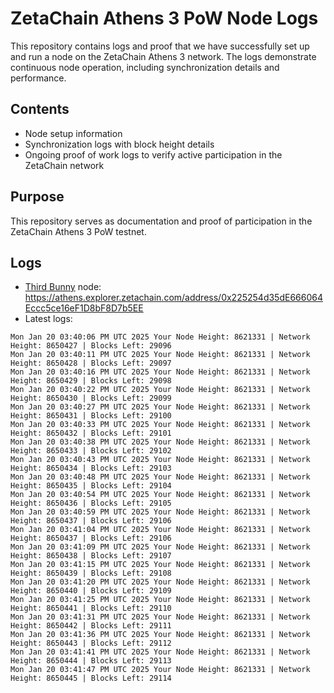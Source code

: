 # ZetaChain Athens 3 PoW Node Logs
This repository contains logs and proof that we have successfully set up and run a node on the ZetaChain Athens 3 network. The logs demonstrate continuous node operation, including synchronization details and performance.

## Contents
- Node setup information
- Synchronization logs with block height details
- Ongoing proof of work logs to verify active participation in the ZetaChain network

## Purpose
This repository serves as documentation and proof of participation in the ZetaChain Athens 3 PoW testnet.

## Logs

- [Third Bunny](https://thirdbunny.xyz/) node: https://athens.explorer.zetachain.com/address/0x225254d35dE666064Eccc5ce16eF1D8bF8D7b5EE
- Latest logs:
```
Mon Jan 20 03:40:06 PM UTC 2025 Your Node Height: 8621331 | Network Height: 8650427 | Blocks Left: 29096
Mon Jan 20 03:40:11 PM UTC 2025 Your Node Height: 8621331 | Network Height: 8650428 | Blocks Left: 29097
Mon Jan 20 03:40:16 PM UTC 2025 Your Node Height: 8621331 | Network Height: 8650429 | Blocks Left: 29098
Mon Jan 20 03:40:22 PM UTC 2025 Your Node Height: 8621331 | Network Height: 8650430 | Blocks Left: 29099
Mon Jan 20 03:40:27 PM UTC 2025 Your Node Height: 8621331 | Network Height: 8650431 | Blocks Left: 29100
Mon Jan 20 03:40:33 PM UTC 2025 Your Node Height: 8621331 | Network Height: 8650432 | Blocks Left: 29101
Mon Jan 20 03:40:38 PM UTC 2025 Your Node Height: 8621331 | Network Height: 8650433 | Blocks Left: 29102
Mon Jan 20 03:40:43 PM UTC 2025 Your Node Height: 8621331 | Network Height: 8650434 | Blocks Left: 29103
Mon Jan 20 03:40:48 PM UTC 2025 Your Node Height: 8621331 | Network Height: 8650435 | Blocks Left: 29104
Mon Jan 20 03:40:54 PM UTC 2025 Your Node Height: 8621331 | Network Height: 8650436 | Blocks Left: 29105
Mon Jan 20 03:40:59 PM UTC 2025 Your Node Height: 8621331 | Network Height: 8650437 | Blocks Left: 29106
Mon Jan 20 03:41:04 PM UTC 2025 Your Node Height: 8621331 | Network Height: 8650437 | Blocks Left: 29106
Mon Jan 20 03:41:09 PM UTC 2025 Your Node Height: 8621331 | Network Height: 8650438 | Blocks Left: 29107
Mon Jan 20 03:41:15 PM UTC 2025 Your Node Height: 8621331 | Network Height: 8650439 | Blocks Left: 29108
Mon Jan 20 03:41:20 PM UTC 2025 Your Node Height: 8621331 | Network Height: 8650440 | Blocks Left: 29109
Mon Jan 20 03:41:25 PM UTC 2025 Your Node Height: 8621331 | Network Height: 8650441 | Blocks Left: 29110
Mon Jan 20 03:41:31 PM UTC 2025 Your Node Height: 8621331 | Network Height: 8650442 | Blocks Left: 29111
Mon Jan 20 03:41:36 PM UTC 2025 Your Node Height: 8621331 | Network Height: 8650443 | Blocks Left: 29112
Mon Jan 20 03:41:41 PM UTC 2025 Your Node Height: 8621331 | Network Height: 8650444 | Blocks Left: 29113
Mon Jan 20 03:41:47 PM UTC 2025 Your Node Height: 8621331 | Network Height: 8650445 | Blocks Left: 29114
```
